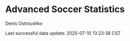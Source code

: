 # Advanced Soccer Statistics
Denis Ostroushko

<!-- gfm -->

Last successful data update: 2025-07-10 13:23:38 CST
